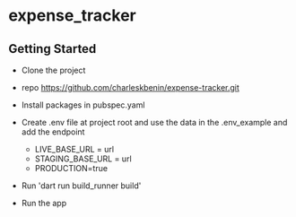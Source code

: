# expense_tracker


## Getting Started

- Clone the project
- repo https://github.com/charleskbenin/expense-tracker.git

- Install packages in pubspec.yaml
- Create .env file at project root and use the data in the .env_example and add the endpoint
  - LIVE_BASE_URL = url
  - STAGING_BASE_URL = url 
  - PRODUCTION=true
- Run 'dart run build_runner build'
- Run the app
